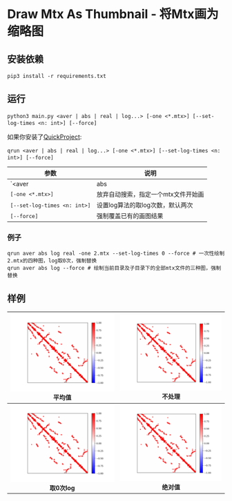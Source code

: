# Draw Mtx As Thumbnail - 将Mtx画为缩略图

## 安装依赖

```shell
pip3 install -r requirements.txt
```

## 运行

```shell
python3 main.py <aver | abs | real | log...> [-one <*.mtx>] [--set-log-times <n: int>] [--force]
```

如果你安装了[QuickProject](https://github.com/Rhythmicc/QuickProject):

```shell
qrun <aver | abs | real | log...> [-one <*.mtx>] [--set-log-times <n: int>] [--force]
```

| 参数                         | 说明                                                         |
| ---------------------------- | ------------------------------------------------------------ |
| `<aver | abs | real | log>`  | 选择绘图算法, 目前支持针对子矩阵元素和取均值、取绝对值（正值为1，负值为-1）、不做处理、取若干次log |
| `[-one <*.mtx>]`             | 放弃自动搜索，指定一个mtx文件开始画                          |
| `[--set-log-times <n: int>]` | 设置log算法的取log次数，默认两次                             |
| `[--force]`                  | 强制覆盖已有的画图结果                                       |

### 例子

```shell
qrun aver abs log real -one 2.mtx --set-log-times 0 --force # 一次性绘制2.mtx的四种图，log取0次，强制替换
qrun aver abs log --force # 绘制当前目录及子目录下的全部mtx文件的三种图，强制替换
```

## 样例

|     ![](./dist/ash85_aver.svg)<br />平均值     |    ![](./dist/ash85_real.svg)<br />不处理    |
| :--------------------------------------------: | :------------------------------------------: |
| ![](./dist/ash85_log.svg)<br /><b>取0次log</b> | ![](./dist/ash85_abs.svg)<br /><b>绝对值</b> |

